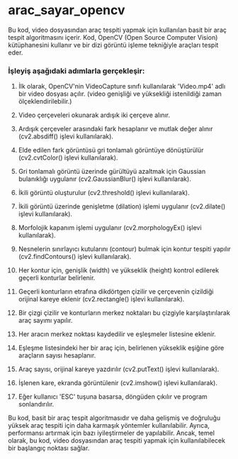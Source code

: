 # arac_sayar_opencv

 Bu kod, video dosyasından araç tespiti yapmak için kullanılan basit bir araç tespit algoritmasını içerir. Kod, OpenCV (Open Source Computer Vision) kütüphanesini kullanır ve bir dizi görüntü işleme tekniğiyle araçları tespit eder.

### İşleyiş aşağıdaki adımlarla gerçekleşir:

1. İlk olarak, OpenCV'nin VideoCapture sınıfı kullanılarak 'Video.mp4' adlı bir video dosyası açılır. (video genişliği ve yüksekliği istenildiği zaman ölçeklendirilebilir.)
    
2. Video çerçeveleri okunarak ardışık iki çerçeve alınır.
    
3. Ardışık çerçeveler arasındaki fark hesaplanır ve mutlak değer alınır (cv2.absdiff() işlevi kullanılarak).
    
4. Elde edilen fark görüntüsü gri tonlamalı görüntüye dönüştürülür (cv2.cvtColor() işlevi kullanılarak).
    
5. Gri tonlamalı görüntü üzerinde gürültüyü azaltmak için Gaussian bulanıklığı uygulanır (cv2.GaussianBlur() işlevi kullanılarak).
    
6. İkili görüntü oluşturulur (cv2.threshold() işlevi kullanılarak).
    
7. İkili görüntü üzerinde genişletme (dilation) işlemi uygulanır (cv2.dilate() işlevi kullanılarak).
    
8. Morfolojik kapanım işlemi uygulanır (cv2.morphologyEx() işlevi kullanılarak).
    
9. Nesnelerin sınırlayıcı kutularını (contour) bulmak için kontur tespiti yapılır (cv2.findContours() işlevi kullanılarak).
    
10. Her kontur için, genişlik (width) ve yükseklik (height) kontrol edilerek geçerli konturlar belirlenir.
    
11. Geçerli konturların etrafına dikdörtgen çizilir ve çerçevenin çizildiği orijinal kareye eklenir (cv2.rectangle() işlevi kullanılarak).
    
12. Bir çizgi çizilir ve konturların merkez noktaları bu çizgiyle karşılaştırılarak araç sayımı yapılır.
    
13. Her aracın merkez noktası kaydedilir ve eşleşmeler listesine eklenir.
    
14. Eşleşme listesindeki her bir araç için, belirlenen yükseklik eşiğine göre araçların sayısı hesaplanır.
    
15. Araç sayısı, orijinal kareye yazdırılır (cv2.putText() işlevi kullanılarak).
    
16. İşlenen kare, ekranda görüntülenir (cv2.imshow() işlevi kullanılarak).
    
17. Eğer kullanıcı 'ESC' tuşuna basarsa, döngüden çıkılır ve program sonlandırılır.

Bu kod, basit bir araç tespit algoritmasıdır ve daha gelişmiş ve doğruluğu yüksek araç tespiti için daha karmaşık yöntemler kullanılabilir. Ayrıca, performansı artırmak için bazı iyileştirmeler de yapılabilir. Ancak, temel olarak, bu kod, video dosyasından araç tespiti yapmak için kullanılabilecek bir başlangıç noktası sağlar.
